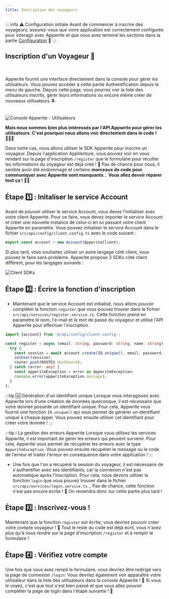 ```yaml
---
title: Inscription des voyageurs
---
```


<Hero
title="Inscription des voyageurs 📝"
image="/assets/workshop/authentication/top-island.jpeg"
description="Arrivé un peu plus haut sur l'île, on semble s'approcher d'une vieille batisse, ça doit être là-bas que
l'on doit aller... Mais avant, nous allons voir comment s'inscrire dans la liste des voyageurs qui ont essayé cette
aventure ! 🌴 Dans cette section, nous allons explorer le processus d'inscription, étape par étape ! L'inscription des
voyageurs est la première étape essentielle de notre aventure. Avec Appwrite, cette tâche est simplifiée grâce au
service Account qui gère tout le processus. 🏝️"
/>

::: info ⚠️ Configuration initiale
Avant de commencer à inscrire des voyageurs, assurez-vous que votre application est correctement configurée pour
interagir avec Appwrite et que vous avez terminé les sections dans la
partie [Configuration](/workshop/configuration/appwrite-configuration) 📝
:::

## Inscription d'un Voyageur 🧳

<br/>

<InfoBonus title="Inscription dans la console 📝">
<br/>
Appwrite fournit une interface directement dans la console pour gérer les utilisateurs. Vous pouvez accéder à cette partie
Authentification depuis le menu de gauche. Depuis cette page, vous pourrez voir la liste des utilisateurs inscrits, gérer
leurs informations ou encore même créer de nouveaux utilisateurs 🏝️
<br/><br/>

<Image src="/assets/workshop/authentication/auth-console.png" alt="Console Appwrite - Utilisateurs"></Image>

**Mais nous sommes bien plus intéressés par l'API Appwrite pour gérer les utilisateurs. C'est pourquoi nous allons voir
directement dans le code ! 🧑🏼‍💻**

</InfoBonus>

Dans notre cas, nous allons utiliser le SDK Appwrite pour inscrire un voyageur. Depuis l'application AppVenture, vous
pouvez voir en vous rendant sur la page d'inscription `/register` que le formulaire pour récolter les informations
du voyageur est déjà créé ! 🥳 Pas de chance pour nous, il semble avoir été endommagé et certains **morceaux de code pour
communiquer avec Appwrite sont manquants**... **Vous allez devoir réparer tout ça !** 🧑‍🔧

## Étape 1️⃣ : Initaliser le service Account

Avant de pouvoir utiliser le service Account, vous devez l'initialiser avec votre client Appwrite. Pour ce faire, vous
devez importer le service Account et créer une nouvelle instance de celui-ci en lui passant votre client Appwrite en
paramètre. Vous pouvez initialiser le service Account dans le fichier `src/api/config/client.config.ts` avec le code
suivant :

```js
export const account = new Account(AppwriteClient);
```

<InfoBonus title="3 autres SDKs côté client !">

Si plus tard, vous souhaitez utiliser un autre langage côté client, vous pouvez le faire sans problème. Appwrite propose
3 SDKs côté client différent, pour les langages suivants :

![Client SDKs](/assets/workshop/authentication/client-sdks.png)

</InfoBonus>

## Étape 2️⃣ : Écrire la fonction d'inscription

- Maintenant que le service Account est initialisé, nous allons pouvoir compléter la fonction `register` que vous pouvez
  trouver dans le fichier `src/api/services/register.service.ts`. Cette fonction prend en paramètre le nom, l'e-mail et
  le mot de passe du voyageur et utilise l'API Appwrite pour effectuer l'inscription.

<Solution>

```ts
import {account} from '@/api/config/client.config';

const register = async (email: string, password: string, name: string) => {
  try {
    const session = await account.create(ID.unique(), email, password, name);
    setUser(session);
    router.push(ROUTES.dashboard);
  } catch (error: any) {
    const appwriteException = error as AppwriteException;
    console.error(appwriteException.message);
  }
};
```
</Solution>

:::tip 🆔 Génération d'un identifiant unique
Lorsque vous interagissez avec Appwrite lors d'une création de données quelconque, il est nécessaire que votre donnée
possède un identifiant unique. Pour cela, Appwrite vous fournit une fonction `ID.unique()` qui vous permet de générer
un identifiant unique à chaque appel. Vous pouvez ensuite utiliser cet identifiant pour créer votre donnée !
:::

:::tip ℹ️ La gestion des erreurs Appwrite
Lorsque vous utilisez les services Appwrite, il est important de gérer les erreurs qui peuvent survenir. Pour cela,
Appwrite vous permet de récupérer les erreurs avec le type `AppwriteException`. Vous pouvez ensuite récupérer le message
ou le code de l'erreur et traiter l'erreur en conséquence dans votre application !
:::

- Une fois que l'on a récupéré la session du voyageur, il est nécessaire de s'authentifier avec ses identifiants, car
  la connexion n'est pas automatique après l'inscription. Pour cela, nous devons utiliser la fonction `login` que vous
  pouvez trouver dans le fichier `src/api/services/login.service.ts`... Pas de chance, cette fonction n'est pas encore
  écrite ! 🤔 On reviendra donc sur cette partie plus tard !

## Étape 3️⃣ : Inscrivez-vous !

Maintenant que la fonction `register` est écrite, vous devriez pouvoir créer votre compte voyageur ! 🥳 Tout le reste du
code est déjà écrit, vous n'avez plus qu'à vous rendre sur la page d'inscription `/register` et à remplir le
formulaire !

## Étape 4️⃣ : Vérifiez votre compte

Une fois que vous avez rempli le formulaire, vous devriez être redirigé vers la page de connexion `/login`. Vous devriez
également voir apparaître votre utilisateur dans la liste des utilisateurs dans la console Appwrite ! 📝 Si vous le
voyez, c'est que tout s'est bien passé et que vous allez pouvoir compléter la page de login dans l'étape suivante ! 🥳